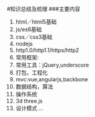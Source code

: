 #知识总结及梳理
###主要内容

1. html／html5基础
2. js/es6基础
3. css／css3基础
4. nodejs
5. http1.0/http1.1/https/http2
6. 常用框架:
7. 常用工具：jQuery,underscore
8. 打包，工程化
9. mvc:vue,angularjs,backbone
10. 数据结构，算法
11. 操作系统
12. 3d three.js
13. 设计模式
...